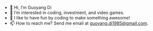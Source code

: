 - 👋 Hi, I’m Guoyang Di
- 👀 I’m interested in coding, investment, and video games.
- 💞️ I like to have fun by coding to make something awesome!
- 📫 How to reach me? Send me email at guoyang.di1985@gmail.com.

<!---
guoyangdi1985/guoyangdi1985 is a ✨ special ✨ repository because its `README.md` (this file) appears on your GitHub profile.
You can click the Preview link to take a look at your changes.
--->
